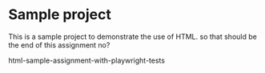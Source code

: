 <!DOCTYPE html>
<html lang="en">
<head>
    <meta charset="UTF-8">
    <meta name="viewport" content="width=device-width, initial-scale=1.0">
    <title>Daniel's HTML Assignment</title>
</head>
<body>
    
</body>
</html><meta charset="UTF-8">
<meta name="viewport" content="width=device-width, initial-scale=1.0">
<title>Sample project</title>
<h1>Sample project</h1>
<p>This is a sample project to demonstrate the use of HTML. so that should be the end of this assignment no?</p>

html-sample-assignment-with-playwright-tests
